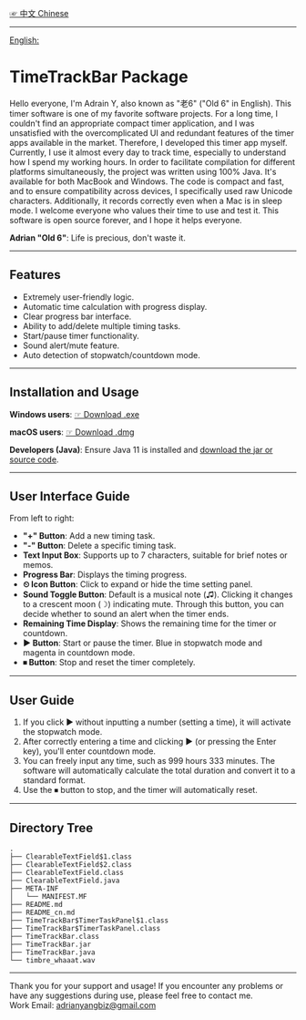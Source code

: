 [☞ 中文 Chinese](README_cn.md)

---

[English:](README.md)

# TimeTrackBar Package

Hello everyone, I'm Adrain Y, also known as "老6" ("Old 6" in English). This timer software is one of my favorite software projects. For a long time, I couldn't find an appropriate compact timer application, and I was unsatisfied with the overcomplicated UI and redundant features of the timer apps available in the market. Therefore, I developed this timer app myself. Currently, I use it almost every day to track time, especially to understand how I spend my working hours. In order to facilitate compilation for different platforms simultaneously, the project was written using 100% Java. It's available for both MacBook and Windows. The code is compact and fast, and to ensure compatibility across devices, I specifically used raw Unicode characters. Additionally, it records correctly even when a Mac is in sleep mode. I welcome everyone who values their time to use and test it. This software is open source forever, and I hope it helps everyone.

**Adrian "Old 6"**: Life is precious, don't waste it.

---

## Features

- Extremely user-friendly logic.
- Automatic time calculation with progress display.
- Clear progress bar interface.
- Ability to add/delete multiple timing tasks.
- Start/pause timer functionality.
- Sound alert/mute feature.
- Auto detection of stopwatch/countdown mode.

---

## Installation and Usage

**Windows users**: [☞ Download .exe]()  

**macOS users**: [☞ Download .dmg](https://raw.githubusercontent.com/aynorway/timetrackbar/master/Release/TimeTrackBar-1.0.dmg)  

**Developers (Java)**: Ensure Java 11 is installed and [download the jar or source code](https://raw.githubusercontent.com/aynorway/timetrackbar/master/Jar/TimeTrackBar.jar).

---

## User Interface Guide

From left to right:

- **"+" Button**: Add a new timing task.
- **"-" Button**: Delete a specific timing task.
- **Text Input Box**: Supports up to 7 characters, suitable for brief notes or memos.
- **Progress Bar**: Displays the timing progress.
- **⏲ Icon Button**: Click to expand or hide the time setting panel.
- **Sound Toggle Button**: Default is a musical note (♫). Clicking it changes to a crescent moon (☽) indicating mute. Through this button, you can decide whether to sound an alert when the timer ends.
- **Remaining Time Display**: Shows the remaining time for the timer or countdown.
- **▶ Button**: Start or pause the timer. Blue in stopwatch mode and magenta in countdown mode.
- **⏹ Button**: Stop and reset the timer completely.

---

## User Guide 

1. If you click ▶ without inputting a number (setting a time), it will activate the stopwatch mode.
2. After correctly entering a time and clicking ▶ (or pressing the Enter key), you'll enter countdown mode.
3. You can freely input any time, such as 999 hours 333 minutes. The software will automatically calculate the total duration and convert it to a standard format.
4. Use the ⏹ button to stop, and the timer will automatically reset.

---

## Directory Tree 

```
.
├── ClearableTextField$1.class
├── ClearableTextField$2.class
├── ClearableTextField.class
├── ClearableTextField.java
├── META-INF
│   └── MANIFEST.MF
├── README.md
├── README_cn.md
├── TimeTrackBar$TimerTaskPanel$1.class
├── TimeTrackBar$TimerTaskPanel.class
├── TimeTrackBar.class
├── TimeTrackBar.jar
├── TimeTrackBar.java
└── timbre_whaaat.wav
```

---

Thank you for your support and usage! If you encounter any problems or have any suggestions during use, please feel free to contact me.  
Work Email: adrianyangbiz@gmail.com